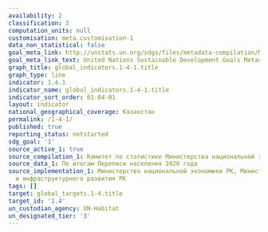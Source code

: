 ```yaml
---
availability: 2
classification: 3
computation_units: null
customisation: meta.customisation-1
data_non_statistical: false
goal_meta_link: http://unstats.un.org/sdgs/files/metadata-compilation/Metadata-Goal-1.pdf
goal_meta_link_text: United Nations Sustainable Development Goals Metadata (pdf 894kB)
graph_title: global_indicators.1-4-1.title
graph_type: line
indicator: 1.4.1
indicator_name: global_indicators.1-4-1.title
indicator_sort_order: 01-04-01
layout: indicator
national_geographical_coverage: Казахстан
permalink: /1-4-1/
published: true
reporting_status: notstarted
sdg_goal: '1'
source_active_1: true
source_compilation_1: Комитет по статистике Министерства национальной экономики РК
source_data_1: По итогам Переписи населения 2020 года
source_implementation_1: Министерство национальной экономики РК, Министерство индустрии
  и инфраструктурного развития РК
tags: []
target: global_targets.1-4.title
target_id: '1.4'
un_custodian_agency: UN-Habitat
un_designated_tier: '3'
---
```

